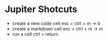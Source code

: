 # Jupiter Shotcuts

* create a new code cell esc + ctrl + m -> b
* create a markdown cell esc + ctrl + m -> m
* run a cell ctrl + return

